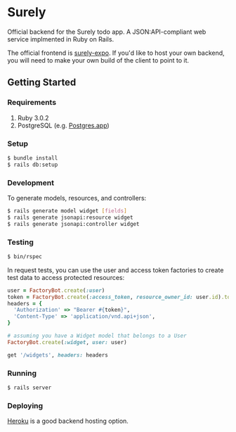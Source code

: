 # Surely

Official backend for the Surely todo app. A JSON:API-compliant web service implmented in Ruby on Rails.

The official frontend is [surely-expo](https://github.com/CodingItWrong/surely-expo). If you'd like to host your own backend, you will need to make your own build of the client to point to it.

## Getting Started

### Requirements

1. Ruby 3.0.2
1. PostgreSQL (e.g. [Postgres.app][postgres-app])

### Setup

```sh
$ bundle install
$ rails db:setup
```

### Development

To generate models, resources, and controllers:

```bash
$ rails generate model widget [fields]
$ rails generate jsonapi:resource widget
$ rails generate jsonapi:controller widget
```

### Testing

```sh
$ bin/rspec
```

In request tests, you can use the user and access token factories to create test data to access protected resources:

```ruby
user = FactoryBot.create(:user)
token = FactoryBot.create(:access_token, resource_owner_id: user.id).token
headers = {
  'Authorization' => "Bearer #{token}",
  'Content-Type' => 'application/vnd.api+json',
}

# assuming you have a Widget model that belongs to a User
FactoryBot.create(:widget, user: user)

get '/widgets', headers: headers
```

### Running

```sh
$ rails server
```

### Deploying

[Heroku](https://www.heroku.com/) is a good backend hosting option.

[postgres-app]: http://postgresapp.com
